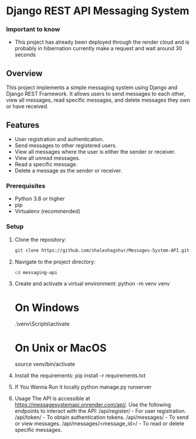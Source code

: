 # Django REST API Messaging System

### Important to know 
- This project has already been deployed through the render cloud and is probably in hibernation currently make a request and wait around 30 seconds 

## Overview

This project implements a simple messaging system using Django and Django REST Framework. It allows users to send messages to each other, view all messages, read specific messages, and delete messages they own or have received.

## Features

- User registration and authentication.
- Send messages to other registered users.
- View all messages where the user is either the sender or receiver.
- View all unread messages.
- Read a specific message.
- Delete a message as the sender or receiver.


### Prerequisites

- Python 3.8 or higher
- pip
- Virtualenv (recommended)

### Setup

1. Clone the repository:
   ```bash
   git clone https://github.com/shalevhagshur/Messages-System-API.git

2. Navigate to the project directory:
    ```bash
    cd messaging-api

3. Create and activate a virtual environment:
    python -m venv venv

    # On Windows
    .\venv\Scripts\activate

    # On Unix or MacOS
    source venv/bin/activate

4. Install the requirements:
    pip install -r requirements.txt

5. If You Wanna Run it locally
    python manage.py runserver

6. Usage
The API is accessible at https://messagesystemapi.onrender.com/api/.
Use the following endpoints to interact with the API:
/api/register/ - For user registration.
/api/token/ - To obtain authentication tokens.
/api/messages/ - To send or view messages.
/api/messages/<message_id>/ - To read or delete specific messages.